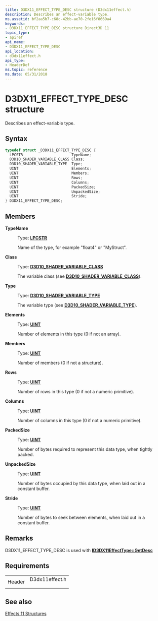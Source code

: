 ```yaml
---
title: D3DX11_EFFECT_TYPE_DESC structure (D3dx11effect.h)
description: Describes an effect-variable type.
ms.assetid: bf2aa5b7-c68c-42bb-ae70-2fe16f8669a4
keywords:
- D3DX11_EFFECT_TYPE_DESC structure Direct3D 11
topic_type:
- apiref
api_name:
- D3DX11_EFFECT_TYPE_DESC
api_location:
- d3dx11effect.h
api_type:
- HeaderDef
ms.topic: reference
ms.date: 05/31/2018
---
```


# D3DX11\_EFFECT\_TYPE\_DESC structure

Describes an effect-variable type.

## Syntax


```C++
typedef struct _D3DX11_EFFECT_TYPE_DESC {
  LPCSTR                      TypeName;
  D3D10_SHADER_VARIABLE_CLASS Class;
  D3D10_SHADER_VARIABLE_TYPE  Type;
  UINT                        Elements;
  UINT                        Members;
  UINT                        Rows;
  UINT                        Columns;
  UINT                        PackedSize;
  UINT                        UnpackedSize;
  UINT                        Stride;
} D3DX11_EFFECT_TYPE_DESC;
```



## Members

<dl> <dt>

**TypeName**
</dt> <dd>

Type: **[**LPCSTR**](/windows/desktop/WinProg/windows-data-types)**

</dd> <dd>

Name of the type, for example "float4" or "MyStruct".

</dd> <dt>

**Class**
</dt> <dd>

Type: **[**D3D10\_SHADER\_VARIABLE\_CLASS**](/windows/desktop/api/d3dcommon/ne-d3dcommon-d3d_shader_variable_class)**

</dd> <dd>

The variable class (see [**D3D10\_SHADER\_VARIABLE\_CLASS**](/windows/desktop/api/d3dcommon/ne-d3dcommon-d3d_shader_variable_class)).

</dd> <dt>

**Type**
</dt> <dd>

Type: **[**D3D10\_SHADER\_VARIABLE\_TYPE**](/windows/desktop/api/d3dcommon/ne-d3dcommon-d3d_shader_variable_type)**

</dd> <dd>

The variable type (see [**D3D10\_SHADER\_VARIABLE\_TYPE**](/windows/desktop/api/d3dcommon/ne-d3dcommon-d3d_shader_variable_type)).

</dd> <dt>

**Elements**
</dt> <dd>

Type: **[**UINT**](/windows/desktop/WinProg/windows-data-types)**

</dd> <dd>

Number of elements in this type (0 if not an array).

</dd> <dt>

**Members**
</dt> <dd>

Type: **[**UINT**](/windows/desktop/WinProg/windows-data-types)**

</dd> <dd>

Number of members (0 if not a structure).

</dd> <dt>

**Rows**
</dt> <dd>

Type: **[**UINT**](/windows/desktop/WinProg/windows-data-types)**

</dd> <dd>

Number of rows in this type (0 if not a numeric primitive).

</dd> <dt>

**Columns**
</dt> <dd>

Type: **[**UINT**](/windows/desktop/WinProg/windows-data-types)**

</dd> <dd>

Number of columns in this type (0 if not a numeric primitive).

</dd> <dt>

**PackedSize**
</dt> <dd>

Type: **[**UINT**](/windows/desktop/WinProg/windows-data-types)**

</dd> <dd>

Number of bytes required to represent this data type, when tightly packed.

</dd> <dt>

**UnpackedSize**
</dt> <dd>

Type: **[**UINT**](/windows/desktop/WinProg/windows-data-types)**

</dd> <dd>

Number of bytes occupied by this data type, when laid out in a constant buffer.

</dd> <dt>

**Stride**
</dt> <dd>

Type: **[**UINT**](/windows/desktop/WinProg/windows-data-types)**

</dd> <dd>

Number of bytes to seek between elements, when laid out in a constant buffer.

</dd> </dl>

## Remarks

D3DX11\_EFFECT\_TYPE\_DESC is used with [**ID3DX11EffectType::GetDesc**](id3dx11effecttype-getdesc.md)

## Requirements



|                   |                                                                                           |
|-------------------|-------------------------------------------------------------------------------------------|
| Header<br/> | <dl> <dt>D3dx11effect.h</dt> </dl> |



## See also

<dl> <dt>

[Effects 11 Structures](d3d11-graphics-reference-effects11-structures.md)
</dt> </dl>

 

